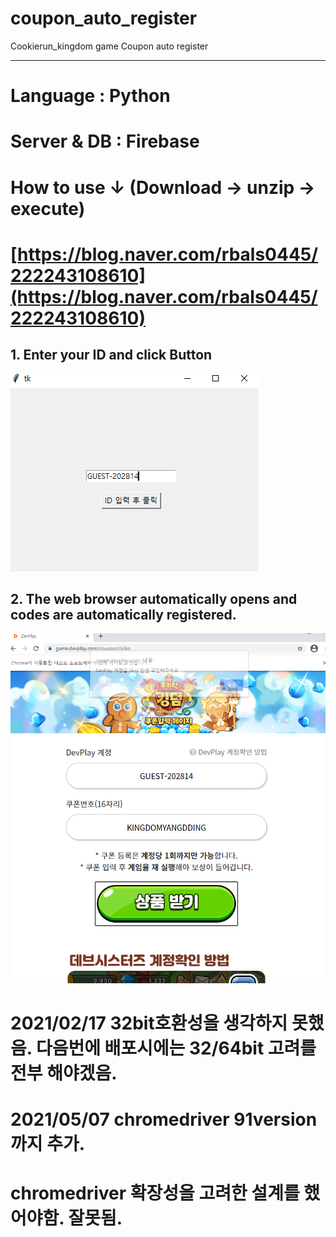 # coupon_auto_register
Cookierun_kingdom game Coupon auto register

----

# Language : Python<br>
# Server & DB : Firebase<br>
# How to use ↓ (Download -> unzip -> execute)
# [https://blog.naver.com/rbals0445/222243108610](https://blog.naver.com/rbals0445/222243108610)

## 1. Enter your ID and click Button
![사용법1](https://github.com/rbals0445/coupon_auto_register/blob/main/use1.PNG)
<br>
## 2. The web browser automatically opens and codes are automatically registered.
![사용법2](https://github.com/rbals0445/coupon_auto_register/blob/main/use2.PNG)


# 2021/02/17 32bit호환성을 생각하지 못했음. 다음번에 배포시에는 32/64bit 고려를 전부 해야겠음.

# 2021/05/07 chromedriver 91version까지 추가. 
# chromedriver 확장성을 고려한 설계를 했어야함. 잘못됨.
